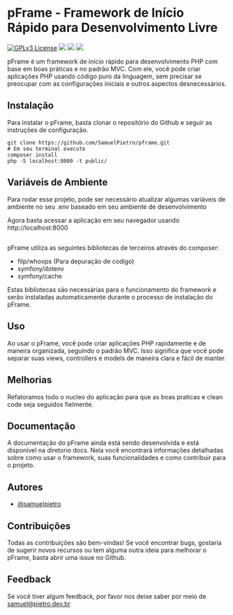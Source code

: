 # pFrame - Framework de Início Rápido para Desenvolvimento Livre
[![GPLv3 License](https://img.shields.io/badge/License-GPL%20v3-yellow.svg)](https://opensource.org/licenses/)
![](https://img.shields.io/github/tag/SamuelPietro/pframe)
![](https://img.shields.io/github/release/SamuelPietro/pframe)
![](https://img.shields.io/github/issues/SamuelPietro/pframe)


pFrame é um framework de início rápido para desenvolvimento PHP com base em boas práticas e no padrão MVC. Com ele, você pode criar aplicações PHP usando código puro da linguagem, sem precisar se preocupar com as configurações iniciais e outros aspectos desnecessários.

## Instalação
Para instalar o pFrame, basta clonar o repositório do Github e seguir as instruções de configuração.

    git clone https://github.com/SamuelPietro/pframe.git
    # Em seu terminal execute
    composer install
    php -S localhost:8000 -t public/

## Variáveis de Ambiente

Para rodar esse projeto, pode ser necessário atualizar algumas variáveis de ambiente no seu .env baseado em seu ambiente de desenvolvimento

Agora basta acessar a aplicação em seu navegador usando http://localhost:8000

## 
pFrame utiliza as seguintes bibliotecas de terceiros através do composer:

- filp/whoops (Para depuração de codigo)
- symfony/dotenv 
- symfony/cache

Estas bibliotecas são necessárias para o funcionamento do framework e serão instaladas automaticamente durante o processo de instalação do pFrame.

## Uso
Ao usar o pFrame, você pode criar aplicações PHP rapidamente e de maneira organizada, seguindo o padrão MVC. Isso significa que você pode separar suas views, controllers e models de maneira clara e fácil de manter.


## Melhorias

Refatoramos todo o nucleo do aplicação para que as boas praticas e clean code seja seguidos fielmente.

## Documentação
A documentação do pFrame ainda está sendo desenvolvida e está disponível na diretorio docs. Nela você encontrará informações detalhadas sobre como usar o framework, suas funcionalidades e como contribuir para o projeto.

## Autores

- [@samuelpietro](https://www.github.com/samuelpietro)

## Contribuições
Todas as contribuições são bem-vindas! Se você encontrar bugs, gostaria de sugerir novos recursos ou tem alguma outra ideia para melhorar o pFrame, basta abrir uma issue no Github.


## Feedback

Se você tiver algum feedback, por favor nos deixe saber por meio de samuel@pietro.dev.br
